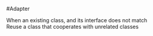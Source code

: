 #Adapter 

When an existing class, and its interface does not match
</br>
Reuse a class that cooperates with unrelated classes
